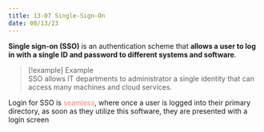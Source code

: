 ```yaml
---
title: 13-07 Single-Sign-On
date: 08/13/23
---
```


**Single sign-on (SSO)** is an authentication scheme that **allows a user to log in with a single ID and password to different systems and software**.​

 > 
 > \[!example\] Example  
 > SSO allows IT departments to administrator a single identity that can access many machines and cloud services.​

Login for SSO is <span style="color:#f8857d">seamless</span>, where once a user is logged​ into their primary directory, as soon as they utilize this software, they are presented with a login screen​
